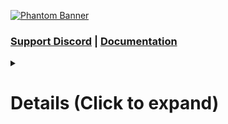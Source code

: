 [![Phantom Banner](https://i.imgur.com/sXXxwez.jpg)](https://phantomhost.cc)
### [Support Discord](https://discord.gg/ASgcxVvhU9) | [Documentation](https://github.com/PhantomMC/PhantomCore/wiki)

<details><summary><h1>Details (Click to expand)</h1></summary>
<details>
<summary><h2>What is Phantom?</h2></summary>

Phantom is a MineCraft protocol responder that forgoes all of the game's [mechanical](https://minecraft.fandom.com/wiki/Gameplay) functionalities.<br>
This is therefore, by its very definition, the lightest possible MineCraft ["server"](https://wiki.vg/Server_List) implementation.
</details><details>
<summary><h3>What does Phantom do?</h3></summary>
Functionally, Phantom is a MineCraft broadcaster that delivers configurable messages to all users who interact with your server's IP.<br>
</details><details>
<summary><h3>How does Phantom work?</h3></summary>

Whenever a user interacts with your server's IP, their client will request to establish a [TCP or UDP](https://en.wikipedia.org/wiki/Communication_protocol) connection.<br>
Phantom is equipped to respond to such requests across all versions of every edition of MineCraft (including Bedrock, Java, Pi, & China)

For users viewing your server in their client's server list, Phantom will respond with a customisable MOTD, hover message, upper message, and/or icon.
If users attempt to join your server, Phantom will accept the connection and immediately kick them with a customisable message.
</details>
<details>
<summary><h3>When is Phantom Useful?</h3></summary>

Phantom has five primary use cases:
Temporary Events | Upcoming Servers
:---: | :---:
Ephemeral servers that are infrequently online. <br> Perfect for periodically repeated (or one-time) events! | Servers that aren't quite ready yet. <br> Helpful for building hype around your next project!

Defunct Servers | Parked Domains
:---: | :---:
 Past servers that are no longer operating. <br> Perfect for informing and reconnecting playerbases! | Held domains that are not currently in use. <br> Suitable for holding advertisments and contact information.
 
 Downtime Management
 :---:
 Servers facing downtime on account of hardware migration or maintenance.<br> A DNS-level solution to keep your users informed amidst service outages.
 
 </details>
 <details>
 <summary><h2>How does one use Phantom?</h2></summary>
 
 Phantom can be used through one of two setups: [PhantomMini](https://github.com/PhantomMC/PhantomMini/releases) and [PhantomHost](https://phantomhost.cc).
 ### What is [PhantomMini](https://github.com/PhantomMC/PhantomMini/releases)?
 PhantomMini is our self-hosted, single instance, edition of Phantom.<br>
 If you have a basic understanding of unix, you should find that it is relatively easy to install.
 
 Although optimised for [SBMs](https://en.wikipedia.org/wiki/Single-board_microcontroller), PhantomMini should be able to run in most environments.<br> 
 ([minimum specs](https://github.com/wemos/docs/blob/master/docs/en/w600/w600_pico.rst#w600-pico) - [suggested specs](https://www.friendlyarm.com/index.php?route=product/product&product_id=132))
 
 ### What is [PhantomHost](https://phantomhost.cc)
 When deployed at scale, Phantom instances so ultralightweight that they can be hosted at next to no cost.<br>
 To that end, PhantomMC operates a free hosting service at [PhantomHost.cc](https://phantomhost.cc).
 
 Through the PhantomHost service, you can set up five free server instances that:
 - Display a customisable MOTD, icon, hover message, and/or upper message to players when viewed.
 - Display a customisable kick message whenever a user tries to join.
 - Provide you with a basic metrics report on your server's view/join rates and activity.
 - Provides you with a free domain that you can point your DNS to, for example, YourServerName.PhantomHost.cc.
  
 All costs are supported by a single unobtrusive advertisment banner on your (admin-side) control panel.
 
</details></details>
